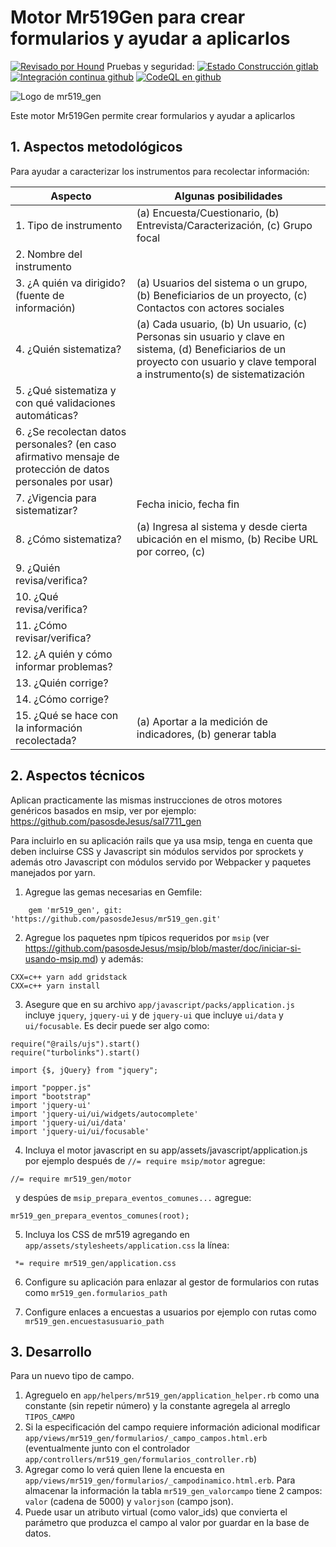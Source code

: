 # Motor Mr519Gen para crear formularios y ayudar a aplicarlos

[![Revisado por Hound](https://img.shields.io/badge/Reviewed_by-Hound-8E64B0.svg)](https://houndci.com) Pruebas y seguridad: [![Estado Construcción gitlab](https://gitlab.com/pasosdeJesus/mr519_gen/badges/main/pipeline.svg)](https://gitlab.com/pasosdeJesus/mr519_gen/-/pipelines?page=1&scope=all&ref=main) [![Integración continua github](https://github.com/pasosdeJesus/mr519_gen/actions/workflows/rubyonrails.yml/badge.svg?branch=v2.2)](https://github.com/pasosdeJesus/msip/actions/workflows/rubyonrails.yml) [![CodeQL en github](https://github.com/pasosdeJesus/msip/actions/workflows/codeql-analysis.yml/badge.svg)](https://github.com/pasosdeJesus/msip/actions/workflows/codeql-analysis.yml)

![Logo de mr519_gen](https://raw.githubusercontent.com/pasosdeJesus/mr519_gen/master/test/dummy/app/assets/images/logo.jpg)

Este motor Mr519Gen permite crear formularios y ayudar a aplicarlos

## 1. Aspectos metodológicos

Para ayudar a caracterizar los instrumentos para recolectar información:

| Aspecto | Algunas posibilidades |
|---------|-----------------------|
| 1. Tipo de instrumento | (a) Encuesta/Cuestionario, (b) Entrevista/Caracterización, (c) Grupo focal |
| 2. Nombre del instrumento | |
| 3. ¿A quién va dirigido? (fuente de información) | (a) Usuarios del sistema o un grupo, (b) Beneficiarios de un proyecto, (c) Contactos con actores sociales |
| 4. ¿Quién sistematiza? | (a) Cada usuario, (b) Un usuario, (c) Personas sin usuario y clave en sistema, (d) Beneficiarios de un proyecto con usuario y clave temporal a instrumento(s) de sistematización |
| 5. ¿Qué sistematiza y con qué validaciones automáticas? | |
| 6. ¿Se recolectan datos personales? (en caso afirmativo mensaje de protección de datos personales por usar) | |
| 7. ¿Vigencia para sistematizar? | Fecha inicio, fecha fin |
| 8. ¿Cómo sistematiza? | (a) Ingresa al sistema y desde cierta ubicación en el mismo, (b) Recibe URL por correo, (c) |
| 9. ¿Quién revisa/verifica? | |
| 10. ¿Qué revisa/verifica? | |
| 11. ¿Cómo revisar/verifica? | |
| 12. ¿A quién y cómo informar problemas? | |
| 13. ¿Quién corrige? | |
| 14. ¿Cómo corrige? | |
| 15. ¿Qué se hace con la información recolectada? | (a) Aportar a la medición de indicadores, (b) generar tabla |


## 2. Aspectos técnicos

Aplican practicamente las mismas instrucciones de otros motores genéricos
basados en msip, ver por ejemplo:
	https://github.com/pasosdeJesus/sal7711_gen

Para incluirlo en su aplicación rails que ya usa msip, tenga en cuenta que deben incluirse CSS y Javascript sin módulos servidos por sprockets y además otro Javascript con módulos servido por Webpacker y paquetes manejados por yarn.

1. Agregue las gemas necesarias en Gemfile:
```
	gem 'mr519_gen', git: 'https://github.com/pasosdeJesus/mr519_gen.git'
```
2. Agregue los paquetes npm típicos requeridos por `msip` (ver <https://github.com/pasosdeJesus/msip/blob/master/doc/iniciar-si-usando-msip.md>) y además:
```
CXX=c++ yarn add gridstack
CXX=c++ yarn install
```
3. Asegure que en su archivo `app/javascript/packs/application.js` incluye `jquery`, `jquery-ui` y de `jquery-ui` que incluye `ui/data` y `ui/focusable`.  Es decir puede ser algo como:
```
require("@rails/ujs").start() 
require("turbolinks").start() 
 
import {$, jQuery} from "jquery"; 
 
import "popper.js" 
import "bootstrap" 
import 'jquery-ui' 
import 'jquery-ui/ui/widgets/autocomplete' 
import 'jquery-ui/ui/data' 
import 'jquery-ui/ui/focusable'
```
4. Incluya el motor javascript en su app/assets/javascript/application.js
   por ejemplo después de ```//= require msip/motor``` agregue:
```
//= require mr519_gen/motor
```
   y despúes de ```msip_prepara_eventos_comunes...``` agregue:
```
mr519_gen_prepara_eventos_comunes(root);
```
5. Incluya los CSS de mr519 agregando en `app/assets/stylesheets/application.css` la línea:
```
 *= require mr519_gen/application.css
```
6. Configure su aplicación para enlazar al gestor de formularios 
   con rutas como `mr519_gen.formularios_path` 

7. Configure enlaces a encuestas a usuarios por ejemplo con rutas como
   `mr519_gen.encuestasusuario_path`

## 3. Desarrollo

Para un nuevo tipo de campo.

1. Agreguelo en `app/helpers/mr519_gen/application_helper.rb` como una constante (sin repetir número) y la constante agregela al arreglo `TIPOS_CAMPO`
2. Si la especificación del campo requiere información adicional modificar
`app/views/mr519_gen/formularios/_campo_campos.html.erb` (eventualmente junto
con el controlador `app/controllers/mr519_gen/formularios_controller.rb`)
3. Agregar como lo verá quien llene la encuesta en `app/views/mr519_gen/formularios/_campodinamico.html.erb`. Para almacenar la información la tabla `mr519_gen_valorcampo` tiene 2 campos: `valor` (cadena de 5000) y `valorjson` (campo
json).  
4. Puede usar un atributo virtual (como valor_ids) que convierta el parámetro 
que produzca el campo al valor por guardar en la base de datos.

